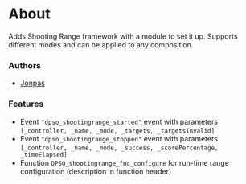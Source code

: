 # About

Adds Shooting Range framework with a module to set it up. Supports different modes and can be applied to any composition.

### Authors

- [Jonpas](http://github.com/jonpas)

### Features

- Event `"dpso_shootingrange_started"` event with parameters `[_controller, _name, _mode, _targets, _targetsInvalid]`
- Event `"dpso_shootingrange_stopped"` event with parameters `[_controller, _name, _mode, _success, _scorePercentage, _timeElapsed]`
- Function `DPSO_shootingrange_fnc_configure` for run-time range configuration (description in function header)
